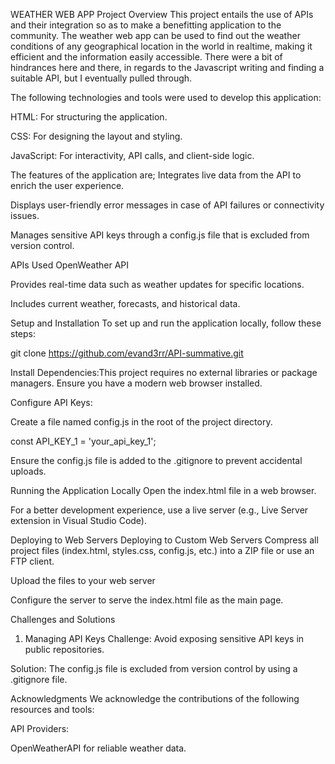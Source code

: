 WEATHER WEB APP
Project Overview
This project entails the use of APIs and their integration so as to make a benefitting application to the community. The weather web app can be used to find out the weather conditions of any geographical location in the world in realtime, making it efficient and the information easily accessible. There were a bit of hindrances here and there, in regards to the Javascript writing and finding a suitable API, but I eventually pulled through.

The following technologies and tools were used to develop this application:

HTML: For structuring the application.

CSS: For designing the layout and styling.

JavaScript: For interactivity, API calls, and client-side logic.

The features of the application are;
Integrates live data from the API to enrich the user experience.

Displays user-friendly error messages in case of API failures or connectivity issues.

Manages sensitive API keys through a config.js file that is excluded from version control.

APIs Used
OpenWeather API

Provides real-time data such as weather updates for specific locations.

Includes current weather, forecasts, and historical data.

Setup and Installation
To set up and run the application locally, follow these steps:

git clone https://github.com/evand3rr/API-summative.git

Install Dependencies:This project requires no external libraries or package managers. Ensure you have a modern web browser installed.

Configure API Keys:

Create a file named config.js in the root of the project directory.

const API_KEY_1 = 'your_api_key_1';

Ensure the config.js file is added to the .gitignore to prevent accidental uploads.

Running the Application Locally
Open the index.html file in a web browser.

For a better development experience, use a live server (e.g., Live Server extension in Visual Studio Code).

Deploying to Web Servers
Deploying to Custom Web Servers
Compress all project files (index.html, styles.css, config.js, etc.) into a ZIP file or use an FTP client.

Upload the files to your web server

Configure the server to serve the index.html file as the main page.

Challenges and Solutions
1. Managing API Keys
Challenge: Avoid exposing sensitive API keys in public repositories.

Solution: The config.js file is excluded from version control by using a .gitignore file.

Acknowledgments
We acknowledge the contributions of the following resources and tools:

API Providers:

OpenWeatherAPI for reliable weather data.
